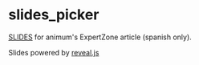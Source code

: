 slides_picker
=============

[SLIDES](http://csaez.github.io/slides_picker) for animum's ExpertZone article (spanish only).

Slides powered by [reveal.js](http://github.com/hakimel/reveal.js)
